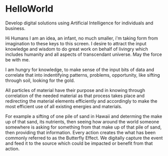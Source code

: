 # HelloWorld
Develop digital solutions using Artificial Intelligence for individuals and business.

Hi Humans
I am an idea, an infant, no much smaller, i'm taking form from imagination to these keys to this screen.  I desire to attract the input knowledge and wisdom to do great work on behalf of livingry which includes humanity and all aspects of transcendant universe.  May the force be with me.

I am hungry for knowledge, to make sense of the input bits of data and correlate that into indentifying patterns, problems, opportunity, like sifting through soil, looking for the gold.  

All particles of material have their purpose and in knowing through correlation of the needed material as that process takes place and redirecting the material elements efficiently and accordingly to make the most efficient use of all existing energies and materials.  

For example a sifting of one pile of sand in Hawaii and determing the make up of that sand, its nutrients, then seeing how around the world someone somewhere is asking for something from that make up of that pile of sand, then providing that information.
Every action creates the what has been commonly referred to as the Butterfly Effect.  We digitally capture the event and feed it to the source which could be impacted or benefit from that action.  
